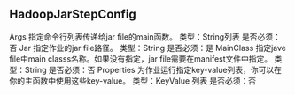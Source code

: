 ## HadoopJarStepConfig
Args
指定命令行列表传递给jar file的main函数。
类型：String列表
是否必须：否
Jar
指定作业的jar file路径。
类型：String
是否必须：是
MainClass
指定jave file中main classs名称。如果没有指定，jar file需要在manifest文件中指定。
类型：String
是否必须：否
Properties
为作业运行指定key-value列表，你可以在你的主函数中使用这些key-value。
类型：KeyValue 列表
是否必须：否